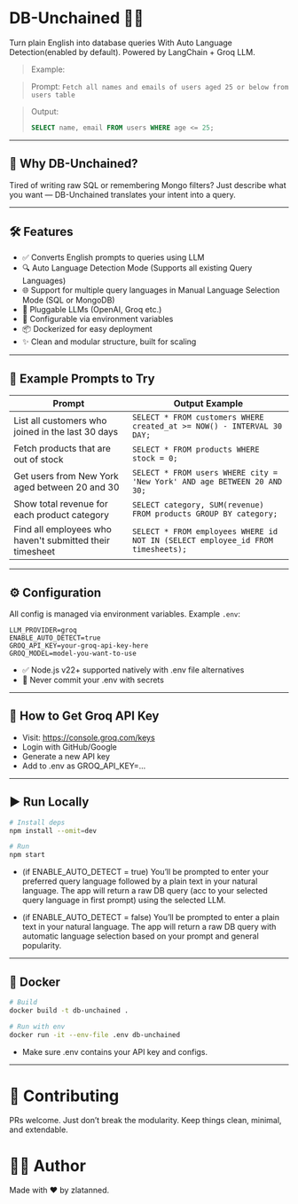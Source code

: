 # DB-Unchained 🧠🔗

Turn plain English into database queries With Auto Language Detection(enabled by default). Powered by LangChain + Groq LLM.

> Example:

> Prompt: `Fetch all names and emails of users aged 25 or below from users table`

> Output:  
> ```sql  
> SELECT name, email FROM users WHERE age <= 25;
> ```

---

## 🚀 Why DB-Unchained?

Tired of writing raw SQL or remembering Mongo filters? Just describe what you want — DB-Unchained translates your intent into a query.

---

## 🛠️ Features

- ✅ Converts English prompts to queries using LLM
- 🔍 Auto Language Detection Mode (Supports all existing Query Languages)
- 🌐 Support for multiple query languages in Manual Language Selection Mode (SQL or MongoDB)
- 🔁 Pluggable LLMs (OpenAI, Groq etc.)
- 🔧 Configurable via environment variables
- 📦 Dockerized for easy deployment
- ✨ Clean and modular structure, built for scaling

---

## 🧪 Example Prompts to Try

| Prompt                                                   | Output Example                                              |
|----------------------------------------------------------|-------------------------------------------------------------|
| List all customers who joined in the last 30 days        | `SELECT * FROM customers WHERE created_at >= NOW() - INTERVAL 30 DAY;` |
| Fetch products that are out of stock                     | `SELECT * FROM products WHERE stock = 0;`                  |
| Get users from New York aged between 20 and 30           | `SELECT * FROM users WHERE city = 'New York' AND age BETWEEN 20 AND 30;` |
| Show total revenue for each product category             | `SELECT category, SUM(revenue) FROM products GROUP BY category;` |
| Find all employees who haven't submitted their timesheet | `SELECT * FROM employees WHERE id NOT IN (SELECT employee_id FROM timesheets);` |

---

## ⚙️ Configuration

All config is managed via environment variables. Example `.env`:

```env
LLM_PROVIDER=groq
ENABLE_AUTO_DETECT=true
GROQ_API_KEY=your-groq-api-key-here
GROQ_MODEL=model-you-want-to-use
```
- ✅ Node.js v22+ supported natively with .env file alternatives
- 🔐 Never commit your .env with secrets
---

## 🔐 How to Get Groq API Key
- Visit: https://console.groq.com/keys
- Login with GitHub/Google
- Generate a new API key
- Add to .env as GROQ_API_KEY=...

---

## ▶️ Run Locally

```bash
# Install deps
npm install --omit=dev

# Run
npm start
```
- (if ENABLE_AUTO_DETECT = true) You’ll be prompted to enter your preferred query language followed by a plain text in your natural language.
The app will return a raw DB query (acc to your selected query language in first prompt) using the selected LLM.

- (if ENABLE_AUTO_DETECT = false) You’ll be prompted to enter a plain text in your natural language.
The app will return a raw DB query with automatic language selection based on your prompt and general popularity.

---

## 🐳 Docker

```bash
# Build
docker build -t db-unchained .

# Run with env
docker run -it --env-file .env db-unchained
```
- Make sure .env contains your API key and configs.

---

# 🤝 Contributing
PRs welcome. Just don’t break the modularity. Keep things clean, minimal, and extendable.

# 🧑‍💻 Author
Made with ❤️ by zlatanned.
